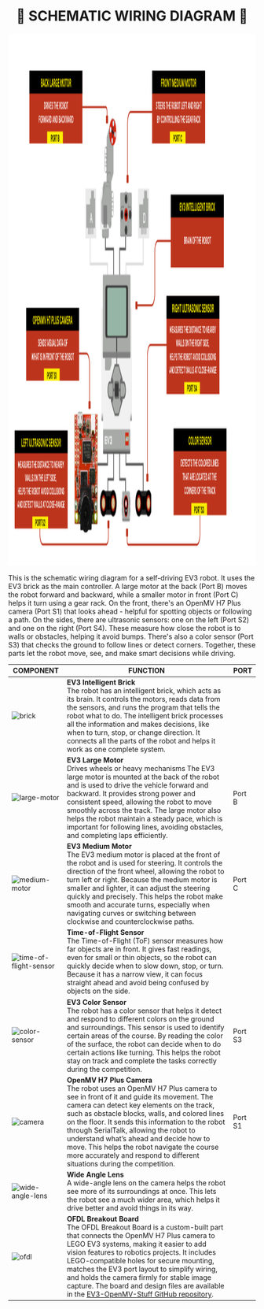 <h1 align="center">🛑 SCHEMATIC WIRING DIAGRAM 🛑</h1>

<img width="1920" height="1080" alt="Schematic Wiring Diagram" src="https://github.com/GoodLogic456/PRO2025-FutureEngineers/blob/main/schemes/Schematic%20Wiring%20Diagram.png" />

This is the schematic wiring diagram for a self-driving EV3 robot. It uses the EV3 brick as the main controller. A large motor at the back (Port B) moves the robot forward and backward, while a smaller motor in front (Port C) helps it turn using a gear rack. On the front, there's an OpenMV H7 Plus camera (Port S1) that looks ahead - helpful for spotting objects or following a path. On the sides, there are ultrasonic sensors: one on the left (Port S2) and one on the right (Port S4). These measure how close the robot is to walls or obstacles, helping it avoid bumps. There's also a color sensor (Port S3) that checks the ground to follow lines or detect corners. Together, these parts let the robot move, see, and make smart decisions while driving.

| **COMPONENT**              | **FUNCTION**                                                                 | **PORT**          |
|---------------------------|------------------------------------------------------------------------------|-------------------|
| ![brick](https://github.com/user-attachments/assets/0982eeab-965d-4400-b72f-9835b56fa64d)    | **EV3 Intelligent Brick**<br>The robot has an intelligent brick, which acts as its brain. It controls the motors, reads data from the sensors, and runs the program that tells the robot what to do. The intelligent brick processes all the information and makes decisions, like when to turn, stop, or change direction. It connects all the parts of the robot and helps it work as one complete system.                 |  |
| ![large-motor](https://github.com/user-attachments/assets/dd46ed5f-9364-47d9-809c-cd49239200f2)         | **EV3 Large Motor**<br>Drives wheels or heavy mechanisms  The EV3 large motor is mounted at the back of the robot and is used to drive the vehicle forward and backward. It provides strong power and consistent speed, allowing the robot to move smoothly across the track. The large motor also helps the robot maintain a steady pace, which is important for following lines, avoiding obstacles, and completing laps efficiently.                  | Port B   |
| ![medium-motor](https://github.com/user-attachments/assets/e8b69b61-682d-465c-9bd6-9bd77d23a485)         | **EV3 Medium Motor**<br>The EV3 medium motor is placed at the front of the robot and is used for steering. It controls the direction of the front wheel, allowing the robot to turn left or right. Because the medium motor is smaller and lighter, it can adjust the steering quickly and precisely. This helps the robot make smooth and accurate turns, especially when navigating curves or switching between clockwise and counterclockwise paths.               | Port C   |
| ![time-of-flight-sensor](https://github.com/user-attachments/assets/01b93beb-95ec-4d88-838b-ecc78fc73f71)        | **Time-of-Flight Sensor**<br>The Time-of-Flight (ToF) sensor measures how far objects are in front. It gives fast readings, even for small or thin objects, so the robot can quickly decide when to slow down, stop, or turn. Because it has a narrow view, it can focus straight ahead and avoid being confused by objects on the side. |    |
| ![color-sensor](https://github.com/user-attachments/assets/514344b0-6de1-4463-9635-46e9fba00502)              | **EV3 Color Sensor**<br>The robot has a color sensor that helps it detect and respond to different colors on the ground and surroundings. This sensor is used to identify certain areas of the course. By reading the color of the surface, the robot can decide when to do certain actions like turning. This helps the robot stay on track and complete the tasks correctly during the competition. | Port S3   |
| ![camera](https://github.com/user-attachments/assets/816eff7d-a9c9-4b20-b6eb-407be2072f52)      | **OpenMV H7 Plus Camera**<br>The robot uses an OpenMV H7 Plus camera to see in front of it and guide its movement. The camera can detect key elements on the track, such as obstacle blocks, walls, and colored lines on the floor. It sends this information to the robot through SerialTalk, allowing the robot to understand what’s ahead and decide how to move. This helps the robot navigate the course more accurately and respond to different situations during the competition. | Port S1 |
| ![wide-angle-lens](https://github.com/user-attachments/assets/da917b02-3e57-40bc-b735-6138b657e443)      | **Wide Angle Lens**<br>A wide-angle lens on the camera helps the robot see more of its surroundings at once. This lets the robot see a much wider area, which helps it drive better and avoid things in its way.  |  |
| ![ofdl](https://github.com/user-attachments/assets/b4ec55f1-07f8-4148-b4a9-58a779ea0927)    | **OFDL Breakout Board**<br>The OFDL Breakout Board is a custom-built part that connects the OpenMV H7 Plus camera to LEGO EV3 systems, making it easier to add vision features to robotics projects. It includes LEGO-compatible holes for secure mounting, matches the EV3 port layout to simplify wiring, and holds the camera firmly for stable image capture. The board and design files are available in the [EV3-OpenMV-Stuff GitHub repository](https://github.com/ofdl-robotics-tw/EV3-OpenMV-Stuff).       |      |


















